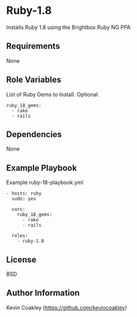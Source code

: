 Ruby-1.8 
========

Installs Ruby 1.8 using the Brightbox Ruby NG PPA

Requirements
------------

None

Role Variables
--------------

List of Ruby Gems to Install. Optional.

    ruby_18_gems:
      - rake
      - rails

Dependencies
------------

None

Example Playbook
----------------

Example ruby-18-playbook.yml

    - hosts: ruby
      sudo: yes
      
      vars:
        ruby_18_gems:
          - rake
          - rails
    
      roles:
        - ruby-1.8

License
-------

BSD

Author Information
------------------

Kevin Coakley (https://github.com/kevincoakley)
